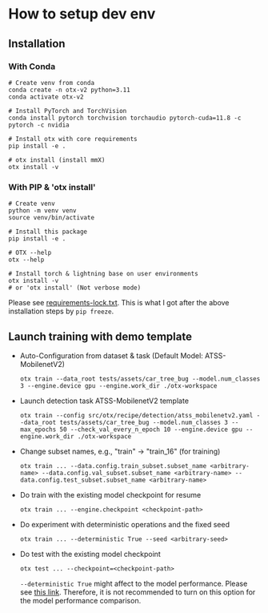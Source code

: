 # How to setup dev env

## Installation

### With Conda

```console
# Create venv from conda
conda create -n otx-v2 python=3.11
conda activate otx-v2

# Install PyTorch and TorchVision
conda install pytorch torchvision torchaudio pytorch-cuda=11.8 -c pytorch -c nvidia

# Install otx with core requirements
pip install -e .

# otx install (install mmX)
otx install -v
```

### With PIP & 'otx install'

```console
# Create venv
python -m venv venv
source venv/bin/activate

# Install this package
pip install -e .

# OTX --help
otx --help

# Install torch & lightning base on user environments
otx install -v
# or 'otx install' (Not verbose mode)
```

Please see [requirements-lock.txt](requirements-lock.txt). This is what I got after the above installation steps by `pip freeze`.

## Launch training with demo template

- Auto-Configuration from dataset & task (Default Model: ATSS-MobilenetV2)

  ```console
  otx train --data_root tests/assets/car_tree_bug --model.num_classes 3 --engine.device gpu --engine.work_dir ./otx-workspace
  ```

- Launch detection task ATSS-MobilenetV2 template

  ```console
  otx train --config src/otx/recipe/detection/atss_mobilenetv2.yaml --data_root tests/assets/car_tree_bug --model.num_classes 3 --max_epochs 50 --check_val_every_n_epoch 10 --engine.device gpu --engine.work_dir ./otx-workspace
  ```

- Change subset names, e.g., "train" -> "train_16" (for training)

  ```console
  otx train ... --data.config.train_subset.subset_name <arbitrary-name> --data.config.val_subset.subset_name <arbitrary-name> --data.config.test_subset.subset_name <arbitrary-name>
  ```

- Do train with the existing model checkpoint for resume

  ```console
  otx train ... --engine.checkpoint <checkpoint-path>
  ```

- Do experiment with deterministic operations and the fixed seed

  ```console
  otx train ... --deterministic True --seed <arbitrary-seed>
  ```

- Do test with the existing model checkpoint

  ```console
  otx test ... --checkpoint=<checkpoint-path>
  ```

  `--deterministic True` might affect to the model performance. Please see [this link](https://lightning.ai/docs/pytorch/stable/common/trainer.html#deterministic). Therefore, it is not recommended to turn on this option for the model performance comparison.
